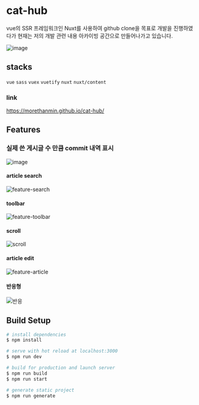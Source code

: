 # cat-hub

vue의 SSR 프레임워크인 Nuxt를 사용하여 github clone을 목표로 개발을 진행하였다가 현재는 저의 개발 관련 내용 아카이빙 공간으로 만들어나가고 있습니다.

![image](https://user-images.githubusercontent.com/72514247/120918062-70fb5380-c6ed-11eb-9181-77fcf80a099a.png)

## stacks

`vue` `sass` `vuex` `vuetify` `nuxt` `nuxt/content`

### link

https://morethanmin.github.io/cat-hub/

## Features

### 실제 쓴 게시글 수 만큼 commit 내역 표시

![image](https://user-images.githubusercontent.com/72514247/119942273-95a84a80-bfcc-11eb-8576-28ae0918ba69.png)

#### article search

![feature-search](https://user-images.githubusercontent.com/72514247/119289216-23123480-bc85-11eb-88f3-9386c37f840f.gif)

#### toolbar

![feature-toolbar](https://user-images.githubusercontent.com/72514247/119289250-32917d80-bc85-11eb-87f8-0f9d3881bd86.gif)

#### scroll

![scroll](https://user-images.githubusercontent.com/72514247/120103345-224c3780-c18a-11eb-9e60-f3a031ed0b1c.gif)

#### article edit

![feature-article](https://user-images.githubusercontent.com/72514247/119289314-51900f80-bc85-11eb-8b80-3aa2f85f8511.gif)

#### 반응형

![반응](https://user-images.githubusercontent.com/72514247/120112687-c4cbe100-c1b1-11eb-8ed8-11829a6b0bf0.gif)

## Build Setup

```bash
# install dependencies
$ npm install

# serve with hot reload at localhost:3000
$ npm run dev

# build for production and launch server
$ npm run build
$ npm run start

# generate static project
$ npm run generate
```
